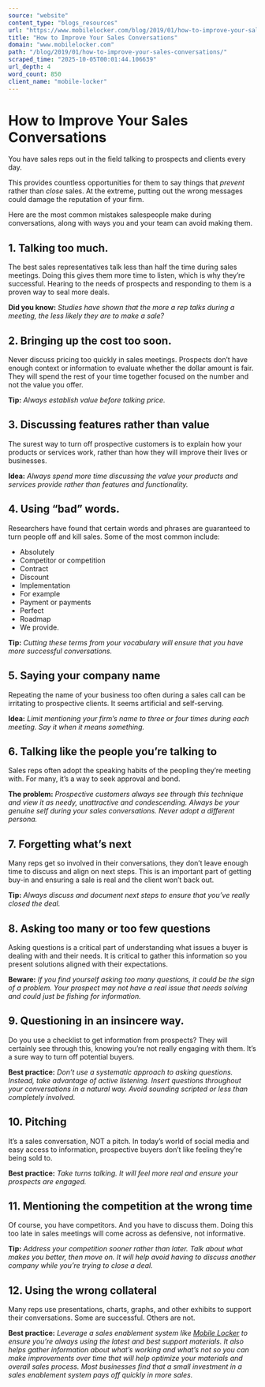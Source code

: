 ```yaml
---
source: "website"
content_type: "blogs_resources"
url: "https://www.mobilelocker.com/blog/2019/01/how-to-improve-your-sales-conversations/"
title: "How to Improve Your Sales Conversations"
domain: "www.mobilelocker.com"
path: "/blog/2019/01/how-to-improve-your-sales-conversations/"
scraped_time: "2025-10-05T00:01:44.106639"
url_depth: 4
word_count: 850
client_name: "mobile-locker"
---
```


# How to Improve Your Sales Conversations

You have sales reps out in the field talking to prospects and clients every day.

This provides countless opportunities for them to say things that _prevent_ rather than _close_ sales. At the extreme, putting out the wrong messages could damage the reputation of your firm.

Here are the most common mistakes salespeople make during conversations, along with ways you and your team can avoid making them.

## 1. Talking too much.

The best sales representatives talk less than half the time during sales meetings. Doing this gives them more time to listen, which is why they’re successful. Hearing to the needs of prospects and responding to them is a proven way to seal more deals.

**Did you know:** _Studies have shown that the more a rep talks during a meeting, the less likely they are to make a sale?_

## 2. Bringing up the cost too soon.

Never discuss pricing too quickly in sales meetings. Prospects don’t have enough context or information to evaluate whether the dollar amount is fair. They will spend the rest of your time together focused on the number and not the value you offer.

**Tip:** _Always establish value before talking price._

## 3. Discussing features rather than value

The surest way to turn off prospective customers is to explain how your products or services work, rather than how they will improve their lives or businesses.

**Idea:** _Always spend more time discussing the value your products and services provide rather than features and functionality._

## 4. Using “bad” words.

Researchers have found that certain words and phrases are guaranteed to turn people off and kill sales. Some of the most common include:

*   Absolutely
*   Competitor or competition
*   Contract
*   Discount
*   Implementation
*   For example
*   Payment or payments
*   Perfect
*   Roadmap
*   We provide.

**Tip:** _Cutting these terms from your vocabulary will ensure that you have more successful conversations._

## 5. Saying your company name

Repeating the name of your business too often during a sales call can be irritating to prospective clients. It seems artificial and self-serving.  

**Idea:** _Limit mentioning your firm’s name to three or four times during each meeting. Say it when it means something._

## 6. Talking like the people you’re talking to

Sales reps often adopt the speaking habits of the peopling they’re meeting with. For many, it’s a way to seek approval and bond.

**The problem:** _Prospective customers always see through this technique and view it as needy, unattractive and condescending. Always be your genuine self during your sales conversations. Never adopt a different persona._

## 7. Forgetting what’s next

Many reps get so involved in their conversations, they don’t leave enough time to discuss and align on next steps. This is an important part of getting buy-in and ensuring a sale is real and the client won’t back out.

**Tip:** _Always discuss and document next steps to ensure that you’ve really closed the deal._

## 8. Asking too many or too few questions

Asking questions is a critical part of understanding what issues a buyer is dealing with and their needs. It is critical to gather this information so you present solutions aligned with their expectations.

**Beware:** _If you find yourself asking too many questions, it could be the sign of a problem. Your prospect may not have a real issue that needs solving and could just be fishing for information._

## 9. Questioning in an insincere way.

Do you use a checklist to get information from prospects? They will certainly see through this, knowing you’re not really engaging with them. It’s a sure way to turn off potential buyers.

**Best practice:** _Don’t use a systematic approach to asking questions. Instead, take advantage of active listening. Insert questions throughout your conversations in a natural way. Avoid sounding scripted or less than completely involved._

## 10. Pitching

It’s a sales conversation, NOT a pitch. In today’s world of social media and easy access to information, prospective buyers don’t like feeling they’re being sold to.

**Best practice:** _Take turns talking. It will feel more real and ensure your prospects are engaged._

## 11. Mentioning the competition at the wrong time

Of course, you have competitors. And you have to discuss them. Doing this too late in sales meetings will come across as defensive, not informative.

**Tip:** _Address your competition sooner rather than later. Talk about what makes you better, then move on. It will help avoid having to discuss another company while you’re trying to close a deal._

## 12. Using the wrong collateral

Many reps use presentations, charts, graphs, and other exhibits to support their conversations. Some are successful. Others are not.

**Best practice:** _Leverage a sales enablement system like_ [_Mobile Locker_](https://www.mobilelocker.com/) _to ensure you’re always using the latest and best support materials. It also helps gather information about what’s working and what’s not so you can make improvements over time that will help optimize your materials and overall sales process. Most businesses find that a small investment in a sales enablement system pays off quickly in more sales._
